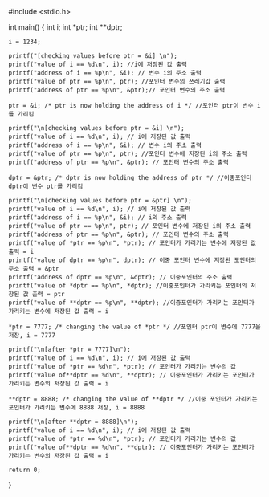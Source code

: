 #include <stdio.h>

int main()
{
    int i;
    int *ptr;
    int **dptr;

    i = 1234;

    printf("[checking values before ptr = &i] \n");
    printf("value of i == %d\n", i); //i에 저장된 값 출력
    printf("address of i == %p\n", &i); // 변수 i의 주소 출력
    printf("value of ptr == %p\n", ptr); //포인터 변수의 쓰레기값 출력
    printf("address of ptr == %p\n", &ptr);// 포인터 변수의 주소 출력

    ptr = &i; /* ptr is now holding the address of i */ //포인터 ptr이 변수 i를 가리킴

    printf("\n[checking values before ptr = &i] \n");
    printf("value of i == %d\n", i); // i에 저장된 값 출력
    printf("address of i == %p\n", &i); // 변수 i의 주소 출력
    printf("value of ptr == %p\n", ptr); //포인터 변수에 저장된 i의 주소 출력
    printf("address of ptr == %p\n", &ptr); // 포인터 변수의 주소 출력

    dptr = &ptr; /* dptr is now holding the address of ptr */ //이중포인터 dptr이 변수 ptr를 가리킴

    printf("\n[checking values before ptr = &ptr] \n");
    printf("value of i == %d\n", i); // i에 저장된 값 출력
    printf("address of i == %p\n", &i); // i의 주소 출력
    printf("value of ptr == %p\n", ptr); // 포인터 변수에 저장된 i의 주소 출력
    printf("address of ptr == %p\n", &ptr); // 포인터 변수의 주소 출력
    printf("value of *ptr == %p\n", *ptr); // 포인터가 가리키는 변수에 저장된 값 출력 = i
    printf("value of dptr == %p\n", dptr); // 이중 포인터 변수에 저장된 포인터의 주소 출력 = &ptr
    printf("address of dptr == %p\n", &dptr); // 이중포인터의 주소 출력
    printf("value of *dptr == %p\n", *dptr); //이중포인터가 가리키는 포인터의 저장된 값 출력 = ptr
    printf("value of **dptr == %p\n", **dptr); //이중포인터가 가리키는 포인터가 가리키는 변수에 저장된 값 출력 = i

    *ptr = 7777; /* changing the value of *ptr */ //포인터 ptr이 변수에 7777을 저장, i = 7777

    printf("\n[after *ptr = 7777]\n");
    printf("value of i == %d\n", i); // i에 저장된 값 출력
    printf("value of *ptr == %d\n", *ptr); // 포인터가 가리키는 변수의 값
    printf("value of**dptr == %d\n", **dptr); // 이중포인터가 가리키는 포인터가 가리키는 변수의 저장된 값 출력 = i

    **dptr = 8888; /* changing the value of **dptr */ //이중 포인터가 가리키는 포인터가 가리키는 변수에 8888 저장, i = 8888

    printf("\n[after **dptr = 8888]\n");
    printf("value of i == %d\n", i); // i에 저장된 값 출력
    printf("value of *ptr == %d\n", *ptr); // 포인터가 가리키는 변수의 값
    printf("value of**dptr == %d\n", **dptr); // 이중포인터가 가리키는 포인터가 가리키는 변수의 저장된 값 출력 = i

    return 0;
}
